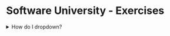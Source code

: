 # Software University - Exercises 

<details>
<summary>How do I dropdown?</summary>
<br> 

| Content Cell  | Content Cell  |
| Content Cell  | Content Cell  |

</details>

